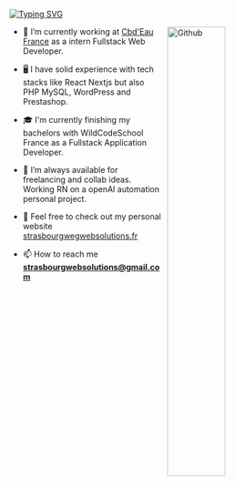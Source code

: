 [![Typing SVG](https://readme-typing-svg.demolab.com/?lines=Hello+World!+I'm+Ricardo+Martinho;Web+developer+and+UX+UI+Designer)](https://git.io/typing-svg)

 <img width="45%" align="right" alt="Github" style="margin-left: 10px" src="https://media.tenor.com/27Svs8e4rj4AAAAC/typing-monkey.gif">



- 🌿 I’m currently working at <a href="https://cbdeau.fr" target="blank">Cbd'Eau France</a> as a intern Fullstack Web Developer.

- 🖥️ I have solid experience with tech stacks like React Nextjs but also PHP MySQL, WordPress and Prestashop.

- 🎓 I'm currently finishing my bachelors with WildCodeSchool France as a Fullstack Application Developer.

- 🌇 I’m always available for freelancing and collab ideas. Working RN on a openAI automation personal project. 

- 🌊 Feel free to check out my personal website [strasbourgwegwebsolutions.fr](https://strasbourgwebsolutions.fr)

- 📫 How to reach me **strasbourgwebsolutions@gmail.com**
